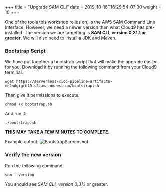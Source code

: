+++
title = "Upgrade SAM CLI"
date = 2019-10-16T16:29:54-07:00
weight = 10
+++

One of the tools this workshop relies on, is the AWS SAM Command Line Interface. However, we need a newer version than what Cloud9 has pre-installed. The version we are targetting is **SAM CLI, version 0.31.1 or greater**. We will also need to install a JDK and Maven.

### Bootstrap Script

We have put together a bootstrap script that will make the upgrade easier for you. Download it by running the following command from your Cloud9 terminal. 

```
wget https://serverless-cicd-pipeline-artifacts-cn2m0gigrb70.s3.amazonaws.com/bootstrap.sh
```

Then give it permissions to execute: 

```
chmod +x bootstrap.sh
```

And run it: 

```
./bootstrap.sh
```

**THIS MAY TAKE A FEW MINUTES TO COMPLETE.**

Example output: 
![BootstrapScreenshot](/images/screenshot-bootstrap.png)

### Verify the new version

Run the following command: 

```
sam --version
```

You should see *SAM CLI, version 0.31.1* or greater.
